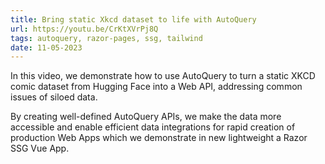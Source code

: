 ```yaml
---
title: Bring static Xkcd dataset to life with AutoQuery
url: https://youtu.be/CrKtXVrPj8Q
tags: autoquery, razor-pages, ssg, tailwind
date: 11-05-2023
---
```


In this video, we demonstrate how to use AutoQuery to turn a static XKCD comic dataset from Hugging Face into a Web API, 
addressing common issues of siloed data.

By creating well-defined AutoQuery APIs, we make the data more accessible and enable efficient data integrations 
for rapid creation of production Web Apps which we demonstrate in new lightweight a Razor SSG Vue App.